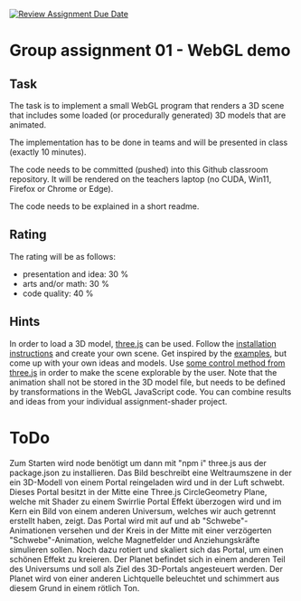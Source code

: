 [![Review Assignment Due Date](https://classroom.github.com/assets/deadline-readme-button-24ddc0f5d75046c5622901739e7c5dd533143b0c8e959d652212380cedb1ea36.svg)](https://classroom.github.com/a/1Zvp0ubu)
# Group assignment 01 - WebGL demo

## Task
The task is to implement a small WebGL program that renders a 3D scene that includes some loaded (or procedurally generated) 3D models that are animated.

The implementation has to be done in teams and will be presented in class (exactly 10 minutes).

The code needs to be committed (pushed) into this Github classroom repository. It will be rendered on the teachers laptop (no CUDA, Win11, Firefox or Chrome or Edge).

The code needs to be explained in a short readme.

## Rating
The rating will be as follows:
- presentation and idea: 30 % 
- arts and/or math: 30 %
- code quality: 40 %

## Hints
In order to load a 3D model, [three.js](https://threejs.org) can be used. Follow the [installation instructions](https://threejs.org/docs/#manual/en/introduction/Installation) and create your own scene. Get inspired by the [examples](https://threejs.org/examples/), but come up with your own ideas and models. Use [some control method from three.js](https://threejs.org/examples/?q=controls) in order to make the scene explorable by the user. Note that the animation shall not be stored in the 3D model file, but needs to be defined by transformations in the WebGL JavaScript code. You can combine results and ideas from your individual assignment-shader project.

# ToDo
Zum Starten wird node benötigt um dann mit "npm i" three.js aus der package.json zu installieren.
Das Bild beschreibt eine Weltraumszene in der ein 3D-Modell von einem Portal reingeladen wird und in der Luft schwebt. Dieses Portal besitzt in der Mitte eine Three.js CircleGeometry Plane, welche mit Shader zu einem Swirrlie Portal Effekt überzogen wird und im Kern ein Bild von einem anderen Universum, welches wir auch getrennt erstellt haben, zeigt. Das Portal wird mit auf und ab "Schwebe"-Animationen versehen und der Kreis in der Mitte mit einer verzögerten "Schwebe"-Animation, welche Magnetfelder und Anziehungskräfte simulieren sollen. Noch dazu rotiert und skaliert sich das Portal, um einen schönen Effekt zu kreieren. 
Der Planet befindet sich in einem anderen Teil des Universums und soll als Ziel des 3D-Portals angesteuert werden. Der Planet wird von einer anderen Lichtquelle beleuchtet und schimmert aus diesem Grund in einem rötlich Ton.